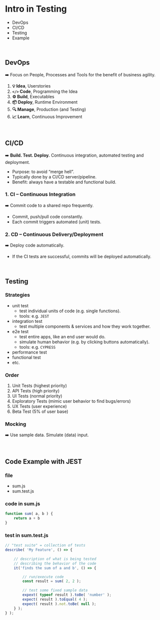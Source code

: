 # Intro in Testing
- DevOps
- CI/CD
- Testing
- Example


&nbsp;
## DevOps
➡️ Focus on People, Processes and Tools for the benefit of business agility.

1. **💡 Idea**, Userstories
2. **`</>` Code**, Programming the Idea 
3. **⚙️ Build**, Executables
4. **📦 Deploy**, Runtime Environment
5. **🔍 Manage**, Production (and Testing)
6. **📈 Learn**, Continuous Improvement

   


&nbsp;
## CI/CD
➡️ **Build. Test. Deploy.** Continuous integration, automated testing and deployment.
- Purpose: to avoid “merge hell”.
- Typically done by a CI/CD server/pipeline.
- Benefit: always have a testable and functional build.

### 1. CI – Continuous Integration
➡️ Commit code to a shared repo frequently.
- Commit, push/pull code constantly.
- Each commit triggers automated (unit) tests.
  
### 2. CD – Continuous Delivery/Deployment
➡️ Deploy code automatically.
- If the CI tests are successful, commits will be deployed automatically.
  



&nbsp;
## Testing

### Strategies
- unit test
    - test individual units of code (e.g. single functions).
    - tools: e.g. `JEST`
- integration test
    - test multiple components & services and how they work together.
- e2e test
    - test entire apps, like an end user would do.
    - simulate human behavior (e.g. by clicking buttons automatically).
    - tools: e.g. `CYPRESS`
- performance test
- functional test
- etc.

### Order
1. Unit Tests (highest priority)
2. API Tests (high priority)
3. UI Tests (normal priority)
4. Exploratory Tests (mimic user behavior to find bugs/errors)
5. UX Tests (user experience)
6. Beta Test (5% of user base)

### Mocking
➡️ Use sample data. Simulate (data) input.



&nbsp;
&nbsp;
## Code Example with JEST
### file
- sum.js
- sum.test.js

### code in sum.js
```js
function sum( a, b ) {
	return a + b
}
```

### test in sum.test.js
```js
// "test suite" = collection of tests
describe( 'My Feature', () => {
	
	// description of what is being tested
	// describing the behavior of the code
	it('finds the sum of a and b', () => {

		// run/execute code
		const result = sum( 2, 2 );
	
		// test some fixed sample data
		expext( typeof result ).toBe( 'number' );
		expect( result ).toEqual( 4 );
		expect( result ).not.toBe( null );	
	} );
} );
```
